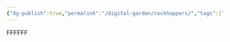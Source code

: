 ```yaml
---
{"dg-publish":true,"permalink":"/digital-garden/rockhoppers/","tags":["gardenEntry"]}
---
```


FFFFFF